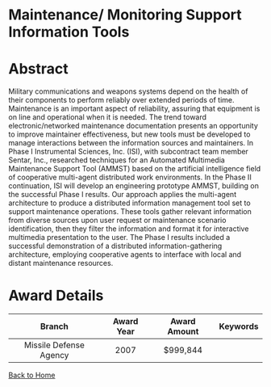 
Maintenance/ Monitoring Support Information Tools
=================================================

# Abstract


Military communications and weapons systems depend on the health of their components to perform reliably over extended periods of time.  Maintenance is an important aspect of reliability, assuring that equipment is on line and operational when it is needed.  The trend toward electronic/networked maintenance documentation presents an opportunity to improve maintainer effectiveness, but new tools must be developed to manage interactions between the information sources and maintainers.  In Phase I Instrumental Sciences, Inc. (ISI), with subcontract team member Sentar, Inc., researched techniques for an Automated Multimedia Maintenance Support Tool (AMMST) based on the artificial intelligence field of cooperative multi-agent distributed work environments.  In the Phase II continuation, ISI will develop an engineering prototype AMMST, building on the successful Phase I results.  Our approach applies the multi-agent architecture to produce a distributed information management tool set to support maintenance operations.  These tools gather relevant information from diverse sources upon user request or maintenance scenario identification, then they filter the information and format it for interactive multimedia presentation to the user.  The Phase I results included a successful demonstration of a distributed information-gathering architecture, employing cooperative agents to interface with local and distant maintenance resources.  

# Award Details

|Branch|Award Year|Award Amount|Keywords|
| :---: | :---: | :---: | :---: |
|Missile Defense Agency|2007|$999,844||
  
  


[Back to Home](https://github.com/chrischow/dod_sbir_awards/Reports/JT/#80)